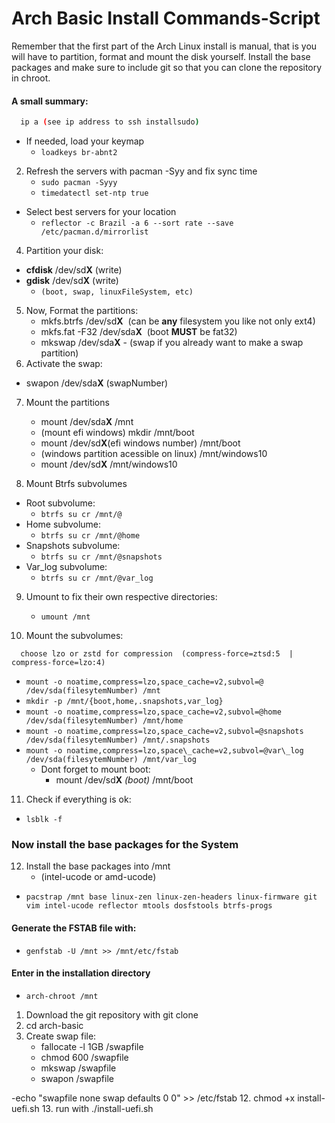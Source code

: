 # Arch Basic Install Commands-Script

Remember that the first part of the Arch Linux install is manual, that is you will have to partition, format and mount the disk yourself. Install the base packages and make sure to include git so that you can clone the repository in chroot.

#### A small summary:

```sh
  ip a (see ip address to ssh installsudo)
```

- If needed, load your keymap
    - `loadkeys br-abnt2`

2.  Refresh the servers with pacman -Syy and fix sync time
    - `sudo pacman -Syyy`
    - `timedatectl set-ntp true`

- Select best servers for your location
    - `reflector -c Brazil -a 6 --sort rate --save /etc/pacman.d/mirrorlist`

4.  Partition your disk:

- **cfdisk** /dev/sd**X** (write)
- **gdisk** /dev/sd**X** (write)
    - `(boot, swap, linuxFileSystem, etc)`

5.  Now, Format the partitions:
    - mkfs.btrfs /dev/sd**X**  (can be **any** filesystem you like not only ext4)
    - mkfs.fat -F32 /dev/sda**X**  (boot **MUST** be fat32)
    - mkswap /dev/sda**X** - (swap if you already want to make a swap partition)
6.  Activate the swap:
    
- swapon /dev/sda**X** (swapNumber)

7.  Mount the partitions

	- 	mount /dev/sda**X**   /mnt
	- 	(mount efi windows) mkdir /mnt/boot
	- 	mount /dev/sd**X**(efi windows number) /mnt/boot
	- 	(windows partition acessible on linux) /mnt/windows10
	-	 mount /dev/sd**X** /mnt/windows10

8.  Mount Btrfs subvolumes

- Root subvolume:
    - `btrfs su cr /mnt/@`
- Home subvolume:
    - `btrfs su cr /mnt/@home`
- Snapshots subvolume:
    - `btrfs su cr /mnt/@snapshots`
- Var_log subvolume:
    - `btrfs su cr /mnt/@var_log`

9.  Umount to fix their own respective directories:

	- `umount /mnt`

10. Mount the subvolumes:

```compress
  choose lzo or zstd for compression  (compress-force=ztsd:5  | compress-force=lzo:4)
```

- `mount -o noatime,compress=lzo,space_cache=v2,subvol=@ /dev/sda(filesytemNumber) /mnt`
- `mkdir -p /mnt/{boot,home,.snapshots,var_log}`
- `mount -o noatime,compress=lzo,space_cache=v2,subvol=@home /dev/sda(filesytemNumber) /mnt/home`
- `mount -o noatime,compress=lzo,space_cache=v2,subvol=@snapshots /dev/sda(filesytemNumber) /mnt/.snapshots`
- `mount -o noatime,compress=lzo,space\_cache=v2,subvol=@var\_log /dev/sda(filesytemNumber) /mnt/var_log`
    - Dont forget to mount boot:
        - mount /dev/sd**X** *(boot)* /mnt/boot

11. Check if everything is ok:

- `lsblk -f`

### Now install the base packages for the System

12. Install the base packages into /mnt 
	- (intel-ucode or amd-ucode)
- `pacstrap /mnt base linux-zen linux-zen-headers linux-firmware git vim intel-ucode reflector mtools dosfstools btrfs-progs`

#### Generate the FSTAB file with:

- `genfstab -U /mnt >> /mnt/etc/fstab`

#### Enter in the installation directory

- `arch-chroot /mnt`

1.  Download the git repository with git clone
2.  cd arch-basic
3.  Create swap file:
    -	fallocate -l 1GB /swapfile
    -	chmod 600 /swapfile
    -	mkswap /swapfile
    -	swapon /swapfile

-echo "swapfile none swap defaults 0 0" >> /etc/fstab
12\. chmod +x install-uefi.sh
13\. run with ./install-uefi.sh